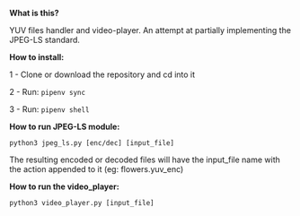 **What is this?**

YUV files handler and video-player. An attempt at partially implementing the JPEG-LS standard.

**How to install:**

1 - Clone or download the repository and cd into it

2 - Run: `pipenv sync`

3 - Run: `pipenv shell`

**How to run JPEG-LS module:**

`python3 jpeg_ls.py [enc/dec] [input_file]`

The resulting encoded or decoded files will have the input_file name with the action appended to it (eg: flowers.yuv_enc)

**How to run the video_player:**

`python3 video_player.py [input_file] `